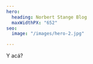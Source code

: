 ```yaml
---
hero:
  heading: Norbert Stange Blog
  maxWidthPX: "652"
seo:
  image: "/images/hero-2.jpg"

---
```

Y  acá?